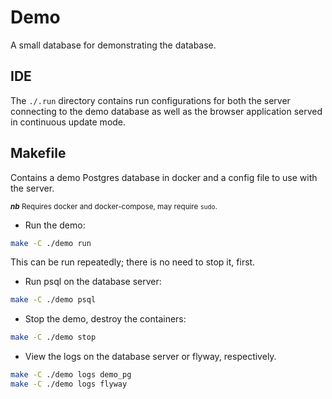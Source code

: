 # Demo

A small database for demonstrating the database.

## IDE

The `./.run` directory contains run configurations for both the server connecting to the demo database as well as
the browser application served in continuous update mode.

## Makefile

Contains a demo Postgres database in docker and a config file to use with the server.

<small>***nb*** Requires docker and docker-compose, may require `sudo`.</small>

* Run the demo:

```bash
make -C ./demo run
```

This can be run repeatedly; there is no need to stop it, first.

* Run psql on the database server:

```bash
make -C ./demo psql
```

* Stop the demo, destroy the containers:

```bash
make -C ./demo stop
```

* View the logs on the database server or flyway, respectively.

```bash
make -C ./demo logs demo_pg
make -C ./demo logs flyway
```